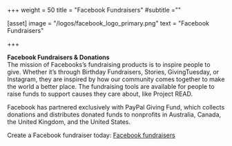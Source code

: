 +++
weight = 50
title = "Facebook Fundraisers"
#subtitle =""

[asset]
  image = "/logos/facebook_logo_primary.png"
  text = "Facebook Fundraisers"


+++

**Facebook Fundraisers & Donations**  
The mission of Facebooks’s fundraising products is to inspire people to give. Whether it’s through Birthday Fundraisers, Stories, GivingTuesday, or Instagram, they are inspired by how our community comes together to make the world a better place. The fundraising  tools are available for people to raise funds to support causes they care about, like Project READ.  
  
Facebook has partnered exclusively with PayPal Giving Fund, which collects donations and distributes donated funds to nonprofits in Australia, Canada, the United Kingdom, and the United States.  
  
Create a Facebook fundraiser today: [Facebook fundraisers](https://www.facebook.com/fundraisers/)